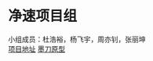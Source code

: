 净速项目组
=========
小组成员：杜浩裕，杨飞宇，周亦钊，张丽坤<br>
[项目地址](https://github.com/fghgfg/fireduck)
[墨刀原型](https://free.modao.cc/app/303ff2bb797d7025305200abca80ab21fbb2387d#screen=sk7jtx1cqmi4ids)
